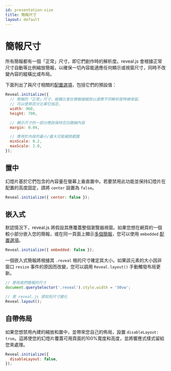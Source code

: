 ```yaml
---
id: presentation-size
title: 簡報尺寸
layout: default
---
```


# 簡報尺寸

所有簡報都有一個「正常」尺寸，即它們創作時的解析度。reveal.js 會根據正常尺寸自動等比例縮放簡報，以確保一切內容能適應任何顯示或視窗尺寸，同時不改變內容的縱橫比或布局。

下面列出了與尺寸相關的[配置選項](/config/)，包括它們的預設值：

```javascript
Reveal.initialize({
  // 簡報的「正常」尺寸，縱橫比會在簡報被縮放以適應不同解析度時被保留。
  // 可以使用百分比單位指定。
  width: 960,
  height: 700,

  // 顯示尺寸的一部分應該保持空白圍繞內容
  margin: 0.04,

  // 應用於內容的最小/最大可能縮放範圍
  minScale: 0.2,
  maxScale: 2.0,
});
```

## 置中

幻燈片基於它們包含的內容量在螢幕上垂直置中。若要禁用此功能並保持幻燈片在配置的高度固定，請將 `center` 設置為 `false`。

```js
Reveal.initialize({ center: false });
```

## 嵌入式

默認情況下，reveal.js 將假設其應覆蓋整個瀏覽器視窗。如果您想在網頁的一個較小部分嵌入您的簡報，或在同一頁面上顯示[多個簡報](/initialization/#multiple-presentations)，您可以使用 `embedded` [配置選項](/config/)。

```js
Reveal.initialize({ embedded: false });
```

一個嵌入式簡報將根據其 `.reveal` 根的尺寸確定其大小。如果該元素的大小因非窗口 `resize` 事件的原因而改變，您可以調用 `Reveal.layout()` 手動觸發布局更新。

```js
// 更改我們簡報的尺寸
document.querySelector('.reveal').style.width = '50vw';

// 使 reveal.js 感知到尺寸變化
Reveal.layout();
```

## 自帶佈局

如果您想禁用內建的縮放和置中，並帶來您自己的佈局，設置 `disableLayout: true`。這將使您的幻燈片覆蓋可用頁面的100%寬度和高度，並將響應式樣式留給您來處理。

```javascript
Reveal.initialize({
  disableLayout: false,
});
```
